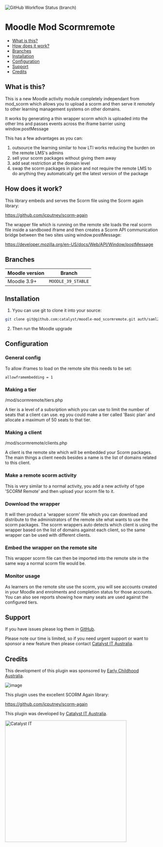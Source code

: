![GitHub Workflow Status (branch)](https://img.shields.io/github/workflow/status/catalyst/moodle-mod_scormremote/ci/MOODLE_39_STABLE?label=ci)

# Moodle Mod Scormremote

* [What is this?](#what-is-this)
* [How does it work?](#how-does-it-work)
* [Branches](#branches)
* [Installation](#installation)
* [Configuration](#configuration)
* [Support](#support)
* [Credits](#credits)

## What is this?

This is a new Moodle activity module completely independant from mod_scorm
which allows you to upload a scorm and then serve it remotely to other
learning management systems on other domains.

It works by generating a thin wrapper scorm which is uploaded into the
other lms and passes events across the iframe barrier using window.postMessage

This has a few advantages as you can:

1) outsource the learning similar to how LTI works reducing the
    burden on the remote LMS's admins
2) sell your scorm packages without giving them away
3) add seat restriction at the domain level
4) swap the scorm packages in place and not require the remote LMS
   to do anything they automatically get the latest version of the package


## How does it work?

This library embeds and serves the Scorm file using the Scorm again library:

https://github.com/jcputney/scorm-again

The wrapper file which is running on the remote site loads the real scorm file
inside a sandboxed iframe and then creates a Scorm API communication bridge 
between the two sites using window.postMessage:

https://developer.mozilla.org/en-US/docs/Web/API/Window/postMessage


## Branches

| Moodle version    | Branch             |
| ----------------- | ------------------ |
| Moodle 3.9+       | `MOODLE_39_STABLE` |


## Installation

1. Yyou can use git to clone it into your source:

```sh
git clone git@github.com:catalyst/moodle-mod_scormremote.git auth/saml2
```

2. Then run the Moodle upgrade

## Configuration

### General config

To allow iframes to load on the remote site this needs to be set:

```
allowframembedding = 1
```

### Making a tier

/mod/scormremote/tiers.php

A tier is a level of a subsription which you can use to limit the number of seats
that a client can use. eg you could make a tier called 'Basic plan' and allocate
a maximum of 50 seats to that tier.

### Making a client

/mod/scormremote/clients.php

A client is the remote site which will be embedded your Scorm packages. The main
things a client needs besides a name is the list of domains related to this client.

### Make a remote scorm activity

This is very similar to a normal activity, you add a new activity of type 'SCORM Remote'
and then upload your scorm file to it. 

### Download the wrapper

It will then product a 'wrapper scorm' file which you can download and distribute to
the administrators of the remote site what wants to use the scorm packages. The scorm
wrappers auto detects which client is using the wrapper based on the list of domains
against each client, so the same wrapper can be used with different clients.

### Embed the wrapper on the remote site

This wrapper scorm file can then be imported into the remote site in the same way a
normal scorm file would be.

### Monitor usage

As learners on the remote site use the scorm, you will see accounts created in your
Moodle and enrolments and completion status for those accounts. You can also see
reports showing how many seats are used against the configured tiers.

## Support

If you have issues please log them in
[GitHub](https://github.com/catalyst/moodle-mod_scormremote/issues).

Please note our time is limited, so if you need urgent support or want to
sponsor a new feature then please contact
[Catalyst IT Australia](https://www.catalyst-au.net/contact-us).

## Credits

This development of this plugin was sponsored by [Early Childhood Australia](https://www.earlychildhoodaustralia.org.au/).

![image](https://user-images.githubusercontent.com/187449/213033404-75ea1cca-eb44-48b0-acad-7d39a4dcc0bf.png)

This plugin uses the excellent SCORM Again library:

https://github.com/jcputney/scorm-again

This plugin was developed by [Catalyst IT Australia](https://www.catalyst-au.net/).

<img alt="Catalyst IT" src="https://cdn.rawgit.com/CatalystIT-AU/moodle-auth_saml2/MOODLE_39_STABLE/pix/catalyst-logo.svg" width="400">

